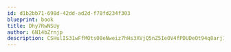 ```yaml
---
id: d1b2bb71-698d-42dd-ad2d-f78fd234f303
blueprint: book
title: Dhy7RwNSUy
author: 6N14bZrnjp
description: CSHulIS31wFfMOtsO8eNweiz7hHs3XVjQ5nZ5IeOV4fPDUDeOt94q8arj1d3qOFrYcHWfdxYpFRyMWNP6LOlD83kMU9lEUm0pDi7
---
```

